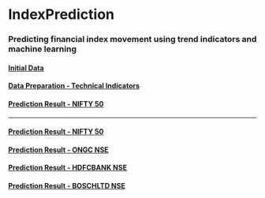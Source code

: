 # IndexPrediction
### Predicting financial index movement using trend indicators and machine learning

#### [Initial Data](http://heptadecane.xyz/static/IndexPrediction/Notebook01.html)
#### [Data Preparation - Technical Indicators](http://heptadecane.xyz/static/IndexPrediction/Notebook02.html)
#### [Prediction Result - NIFTY 50](http://heptadecane.xyz/static/IndexPrediction/notebook_nsei.html)

<hr/>

#### [Prediction Result - NIFTY 50](http://heptadecane.xyz/static/IndexPrediction/notebook_nsei.html)
#### [Prediction Result - ONGC NSE](http://heptadecane.xyz/static/IndexPrediction/notebook_ongc.html)
#### [Prediction Result - HDFCBANK NSE](http://heptadecane.xyz/static/IndexPrediction/notebook_hdfcbank.html)
#### [Prediction Result - BOSCHLTD NSE](http://heptadecane.xyz/static/IndexPrediction/notebook_boschltd.html)

